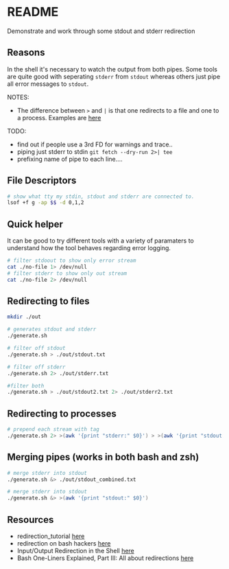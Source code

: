 # README

Demonstrate and work through some stdout and stderr redirection  

## Reasons

In the shell it's necessary to watch the output from both pipes. Some tools are quite good with seperating `stderr` from `stdout` whereas others just pipe all error messages to `stdout`.  

NOTES:  

* The difference between `>` and `|` is that one redirects to a file and one to a process. Examples are [here](https://zsh.sourceforge.io/Doc/Release/Redirection.html)  

TODO:

* find out if people use a 3rd FD for warnings and trace..  
* piping just stderr to stdin `git fetch --dry-run 2>| tee`
* prefixing name of pipe to each line....  

## File Descriptors

```sh
# show what tty my stdin, stdout and stderr are connected to.
lsof +f g -ap $$ -d 0,1,2     
```

## Quick helper

It can be good to try different tools with a variety of paramaters to understand how the tool behaves regarding error logging.  

```sh
# filter stdoout to show only error stream
cat ./no-file 1> /dev/null     
# filter stderr to show only out stream 
cat ./no-file 2> /dev/null     
```

## Redirecting to files

```sh
mkdir ./out

# generates stdout and stderr
./generate.sh   

# filter off stdout 
./generate.sh > ./out/stdout.txt   

# filter off stderr
./generate.sh 2> ./out/stderr.txt    

#filter both 
./generate.sh > ./out/stdout2.txt 2> ./out/stderr2.txt  
```

## Redirecting to processes

```sh
# prepend each stream with tag
./generate.sh 2> >(awk '{print "stderr:" $0}') > >(awk '{print "stdout:" $0}')
```

## Merging pipes (works in both bash and zsh)

```sh
# merge stderr into stdout
./generate.sh &> ./out/stdout_combined.txt 

# merge stderr into stdout
./generate.sh &> >(awk '{print "stdout:" $0}')
```

## Resources

* redirection_tutorial [here](https://wiki.bash-hackers.org/howto/redirection_tutorial)  
* redirection on bash hackers [here](https://wiki.bash-hackers.org/syntax/redirection)  
* Input/Output Redirection in the Shell [here](https://thoughtbot.com/blog/input-output-redirection-in-the-shell)
* Bash One-Liners Explained, Part III: All about redirections [here](https://catonmat.net/bash-one-liners-explained-part-three)
